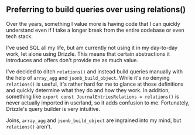 ## Preferring to build queries over using relations()

Over the years, something I value more is having code that I can quickly understand even
if I take a longer break from the entire codebase or even tech stack.

I've used SQL all my life, but am currently not using it in my day-to-day work, let alone using Drizzle.
This means that certain abstractions it introduces and offers don't provide me as much value.

I've decided to ditch `relations()` and instead build queries manually with the help
of `array_agg` and `jsonb_build_object`. While it's no denying `relations()` is useful, it's rather
hard for me to glance at those definitions and quickly determine what they do and how they work. In
addition, something like `export const JournalEntriesRelations = relations()` is never actually
imported in userland, so it adds confusion to me. Fortunately, Drizzle's query builder is very intuitive.

Joins, `array_agg` and `jsonb_build_object` are ingrained into my mind, but `relations()` aren't.
